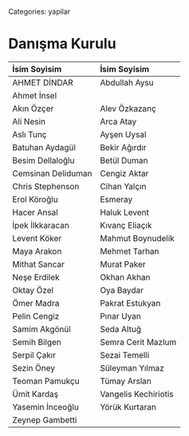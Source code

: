 Categories: yapilar

# Danışma Kurulu

 İsim Soyisim             | İsim Soyisim              |
:-------------------------|:--------------------------|
AHMET DİNDAR              | Abdullah Aysu             
Ahmet İnsel               |
Akın Özçer                | Alev Özkazanç             
Ali Nesin                 | Arca Atay                 
Aslı Tunç                 | Ayşen Uysal               
Batuhan Aydagül           | Bekir Ağırdır             
Besim Dellaloğlu          | Betül Duman               
Cemsinan Deliduman        | Cengiz Aktar              
Chris Stephenson          | Cihan Yalçın              
Erol Köroğlu              | Esmeray                   
Hacer Ansal               | Haluk Levent              
İpek İlkkaracan           | Kıvanç Eliaçık            
Levent Köker              | Mahmut Boynudelik         
Maya Arakon               | Mehmet Tarhan             
Mithat Sancar             | Murat Paker               
Neşe Erdilek              | Okhan Akhan                 
Oktay Özel                | Oya Baydar                
Ömer Madra                | Pakrat Estukyan           
Pelin Cengiz              | Pınar Uyan                
Samim Akgönül             | Seda Altuğ                
Semih Bilgen              | Semra Cerit Mazlum        
Serpil Çakır              | Sezai Temelli             
Sezin Öney                | Süleyman Yılmaz           
Teoman Pamukçu            | Tümay Arslan              
Ümit Kardaş               | Vangelis Kechiriotis      
Yasemin İnceoğlu          | Yörük Kurtaran            
Zeynep Gambetti           |                  
